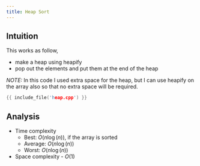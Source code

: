 ```yaml
---
title: Heap Sort
---
```


## Intuition

This works as follow,

- make a heap using heapify
- pop out the elements and put them at the end of the heap

_NOTE:_ In this code I used extra space for the heap, but I can use heapify on the array also
so that no extra space will be required.

```cpp
{{ include_file('heap.cpp') }}
```

## Analysis

- Time complexity
    - Best: $O(n \log(n))$, if the array is sorted
    - Average: $O(n \log(n))$
    - Worst: $O(n \log(n))$
- Space complexity - $O(1)$
